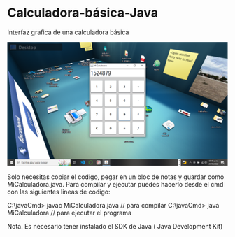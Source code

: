 # Calculadora-básica-Java
Interfaz grafica de una calculadora  básica

![imagen Ventana](https://github.com/JuanMendozaR/Calculadora-b-sica-Java/blob/main/miCalculadora.png)







Solo necesitas copiar el codigo, pegar  en un bloc de notas y guardar como MiCalculadora.java.
Para compilar y ejecutar puedes hacerlo desde el cmd con las siguientes lineas de codigo:

C:\javaCmd> javac MiCalculadora.java      // para compilar
C:\javaCmd> java MiCalculadora             // para ejecutar el programa

Nota. Es necesario tener instalado el SDK de Java ( Java Development Kit)
